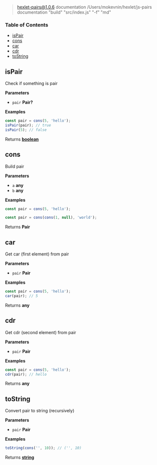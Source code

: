 
> hexlet-pairs@1.0.6 documentation /Users/mokevnin/hexlet/js-pairs
> documentation "build" "src/index.js" "-f" "md"

<!-- Generated by documentation.js. Update this documentation by updating the source code. -->

### Table of Contents

-   [isPair][1]
-   [cons][2]
-   [car][3]
-   [cdr][4]
-   [toString][5]

## isPair

Check if something is pair

**Parameters**

-   `pair` **Pair?** 

**Examples**

```javascript
const pair = cons(5, 'hello');
isPair(pair); // true
isPair(5); // false
```

Returns **[boolean][6]** 

## cons

Build pair

**Parameters**

-   `a` **any** 
-   `b` **any** 

**Examples**

```javascript
const pair = cons(5, 'hello');
```

```javascript
const pair = cons(cons(1, null), 'world');
```

Returns **Pair** 

## car

Get car (first element) from pair

**Parameters**

-   `pair` **Pair** 

**Examples**

```javascript
const pair = cons(5, 'hello');
car(pair); // 5
```

Returns **any** 

## cdr

Get cdr (second element) from pair

**Parameters**

-   `pair` **Pair** 

**Examples**

```javascript
const pair = cons(5, 'hello');
cdr(pair); // hello
```

Returns **any** 

## toString

Convert pair to string (recursively)

**Parameters**

-   `pair` **Pair** 

**Examples**

```javascript
toString(cons('', 10)); // ('', 10)
```

Returns **[string][7]** 

[1]: #ispair

[2]: #cons

[3]: #car

[4]: #cdr

[5]: #tostring

[6]: https://developer.mozilla.org/docs/Web/JavaScript/Reference/Global_Objects/Boolean

[7]: https://developer.mozilla.org/docs/Web/JavaScript/Reference/Global_Objects/String
